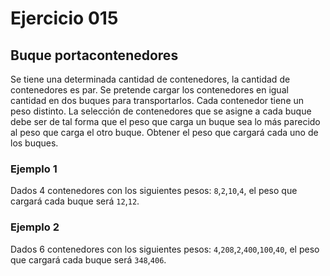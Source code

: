 # Ejercicio **015**

## Buque portacontenedores

Se tiene una determinada cantidad de contenedores, la cantidad de contenedores es par. Se pretende cargar los contenedores en igual cantidad en dos buques para transportarlos.
Cada contenedor tiene un peso distinto.
La selección de contenedores que se asigne a cada buque debe ser de tal forma que el peso que carga un buque sea lo más parecido al peso que carga el otro buque. Obtener el peso que cargará cada uno de los buques.


### Ejemplo 1

Dados 4 contenedores con los siguientes pesos: `8`,`2`,`10`,`4`, el peso que cargará cada buque será `12`,`12`.

### Ejemplo 2

Dados 6 contenedores con los siguientes pesos: `4`,`208`,`2`,`400`,`100`,`40`, el peso que cargará cada buque será `348`,`406`.
